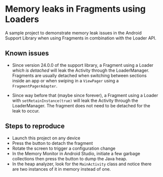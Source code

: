 # Memory leaks in Fragments using Loaders

A sample project to demonstrate memory leak issues in the Android Support Library when using Fragments in combination with the Loader API.

## Known issues

* Since version 24.0.0 of the support library, a Fragment using a Loader *which is detached* will leak the Activity through the LoaderManager. Fragments are usually detached when switching between sections inside an app or when swiping in a ```ViewPager``` using a ```FragmentPagerAdapter```.

* Since way before that (maybe since forever), a Fragment using a Loader with ```setRetainInstance(true)``` will leak the Activity through the LoaderManager. The fragment does not need to be detached for the leak to occur.

## Steps to reproduce

- Launch this project on any device
- Press the button to detach the fragment
- Rotate the screen to trigger a configuration change
- In the Memory Monitor in Android Studio, initiate a few garbage collections then press the button to dump the Java heap.
- In the heap analyzer, look for the ```MainActivity``` class and notice there are two instances of it in memory instead of one.

